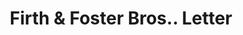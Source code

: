 ---
doi: 10.7916/D8G462FP
date_other: '1890'
date_other_textual: 1890-1899
form: correspondence
genre:
- Letters (correspondence)
name:
- Firth & Foster Bros.
object_in_context_url: https://biggert.cul.columbia.edu/items/view/ave_biggert_01400
subject_hierarchical_geographic:
- Philadelphia, Pennsylvania, United States
subject_name:
- Firth & Foster Bros.
title: Firth & Foster Bros.. Letter
sort_title: Firth & Foster Bros.. Letter
call_number: ave_biggert_01400
coordinates:
- 40.00944444444445,-75.13333333333334
pid: ave_biggert_01400
identifiers: ave_biggert_01400
thumbnail: https://derivativo-1.library.columbia.edu/iiif/2/ldpd:344727/full/!256,256/0/native.jpg
permalink: "/biggert/ave_biggert_01400/"
layout: iiif-image-page
---